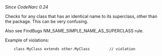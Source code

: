*Since CodeNarc 0.24*

Checks for any class that has an identical name to its superclass, other
than the package. This can be very confusing.

Also see FindBugs NM_SAME_SIMPLE_NAME_AS_SUPERCLASS rule.

Example of violations:

        class MyClass extends other.MyClass         // violation
